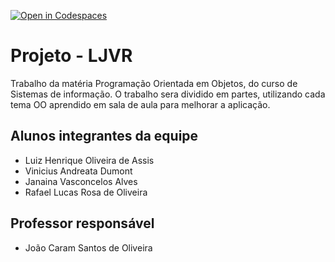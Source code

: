 [![Open in Codespaces](https://classroom.github.com/assets/launch-codespace-f4981d0f882b2a3f0472912d15f9806d57e124e0fc890972558857b51b24a6f9.svg)](https://classroom.github.com/open-in-codespaces?assignment_repo_id=10676707)

# Projeto - LJVR
Trabalho da matéria Programação Orientada em Objetos, do curso de Sistemas de informação.
O trabalho sera dividido em partes, utilizando cada tema OO aprendido em sala de aula para melhorar a aplicação.

## Alunos integrantes da equipe

* Luiz Henrique Oliveira de Assis
* Vinicius Andreata Dumont
* Janaina Vasconcelos Alves
* Rafael Lucas Rosa de Oliveira

## Professor responsável

* João Caram Santos de Oliveira

